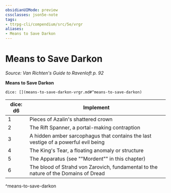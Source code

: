 ```yaml
---
obsidianUIMode: preview
cssclasses: json5e-note
tags:
- ttrpg-cli/compendium/src/5e/vrgr
aliases:
- Means to Save Darkon
---
```

# Means to Save Darkon
*Source: Van Richten's Guide to Ravenloft p. 92* 

**Means to Save Darkon**

`dice: [](means-to-save-darkon-vrgr.md#^means-to-save-darkon)`

| dice: d6 | Implement |
|----------|-----------|
| 1 | Pieces of Azalin's shattered crown |
| 2 | The Rift Spanner, a portal-making contraption |
| 3 | A hidden amber sarcophagus that contains the last vestige of a powerful evil being |
| 4 | The King's Tear, a floating anomaly or structure |
| 5 | The Apparatus (see ""Mordent"" in this chapter) |
| 6 | The blood of Strahd von Zarovich, fundamental to the nature of the Domains of Dread |
^means-to-save-darkon